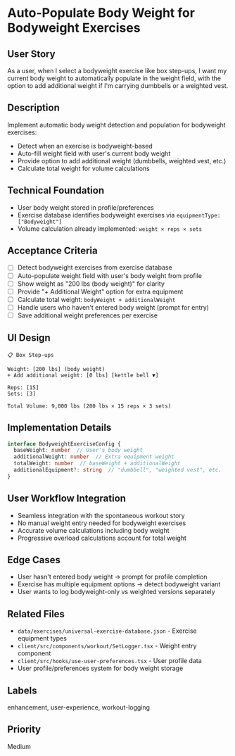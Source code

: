 # Auto-Populate Body Weight for Bodyweight Exercises

## User Story
As a user, when I select a bodyweight exercise like box step-ups, I want my current body weight to automatically populate in the weight field, with the option to add additional weight if I'm carrying dumbbells or a weighted vest.

## Description
Implement automatic body weight detection and population for bodyweight exercises:
- Detect when an exercise is bodyweight-based
- Auto-fill weight field with user's current body weight
- Provide option to add additional weight (dumbbells, weighted vest, etc.)
- Calculate total weight for volume calculations

## Technical Foundation
- User body weight stored in profile/preferences
- Exercise database identifies bodyweight exercises via `equipmentType: ["Bodyweight"]`
- Volume calculation already implemented: `weight × reps × sets`

## Acceptance Criteria
- [ ] Detect bodyweight exercises from exercise database
- [ ] Auto-populate weight field with user's body weight from profile
- [ ] Show weight as "200 lbs (body weight)" for clarity
- [ ] Provide "+ Additional Weight" option for extra equipment
- [ ] Calculate total weight: `bodyWeight + additionalWeight`
- [ ] Handle users who haven't entered body weight (prompt for entry)
- [ ] Save additional weight preferences per exercise

## UI Design
```
📋 Box Step-ups

Weight: [200 lbs] (body weight)
+ Add additional weight: [0 lbs] [kettle bell ▼]

Reps: [15]
Sets: [3]

Total Volume: 9,000 lbs (200 lbs × 15 reps × 3 sets)
```

## Implementation Details
```typescript
interface BodyweightExerciseConfig {
  baseWeight: number  // User's body weight
  additionalWeight: number  // Extra equipment weight
  totalWeight: number  // baseWeight + additionalWeight
  additionalEquipment?: string  // "dumbbell", "weighted vest", etc.
}
```

## User Workflow Integration
- Seamless integration with the spontaneous workout story
- No manual weight entry needed for bodyweight exercises
- Accurate volume calculations including body weight
- Progressive overload calculations account for total weight

## Edge Cases
- User hasn't entered body weight → prompt for profile completion
- Exercise has multiple equipment options → detect bodyweight variant
- User wants to log bodyweight-only vs weighted versions separately

## Related Files
- `data/exercises/universal-exercise-database.json` - Exercise equipment types
- `client/src/components/workout/SetLogger.tsx` - Weight entry component
- `client/src/hooks/use-user-preferences.tsx` - User profile data
- User profile/preferences system for body weight storage

## Labels
enhancement, user-experience, workout-logging

## Priority
Medium